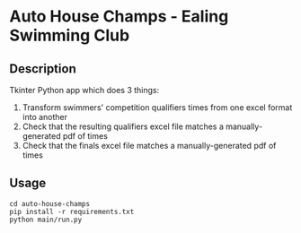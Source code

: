 # Auto House Champs - Ealing Swimming Club

## Description
Tkinter Python app which does 3 things:
1. Transform swimmers' competition qualifiers times from one excel format into another
2. Check that the resulting qualifiers excel file matches a manually-generated pdf of times
3. Check that the finals excel file matches a manually-generated pdf of times

## Usage
```shell
cd auto-house-champs
pip install -r requirements.txt
python main/run.py
```
